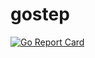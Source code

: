 # gostep

[![Go Report Card](https://goreportcard.com/badge/github.com/mlctrez/gostep)](https://goreportcard.com/report/github.com/mlctrez/gostep)

